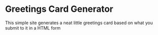 # Greetings Card Generator

This simple site generates a neat little greetings card based on what you submit to it in a HTML form
